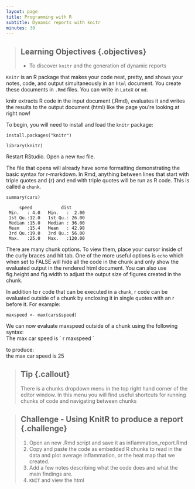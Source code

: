 ```yaml
---
layout: page
title: Programming with R
subtitle: Dynamic reports with knitr
minutes: 30
---
```




> ## Learning Objectives {.objectives}
>
> * To discover `knitr` and the generation of dynamic reports

`Knitr` is an R package that makes your code neat, pretty, and shows your notes, code, and output simultaneously in an `html` document. You create these documents in `.Rmd` files. You can write in `LateX` or `md`. 

knitr extracts R code in the input document (.Rmd), evaluates it and writes the results to the output document (html) like the page you're looking at right now! 

To begin, you will need to install and load the `knitr` package:


~~~{.r}
install.packages("knitr")
~~~

~~~{.r}
library(knitr)
~~~

Restart RStudio. 
Open a new `Rmd` file. 

The file that opens will already have some formatting demonstrating the basic syntax for r-markdown. 
In Rmd, anything between lines that start with triple quotes and {r} and end with triple quotes will be run as R code. This is called a `chunk`.



~~~{.r}
summary(cars)
~~~



~~~{.output}
     speed           dist       
 Min.   : 4.0   Min.   :  2.00  
 1st Qu.:12.0   1st Qu.: 26.00  
 Median :15.0   Median : 36.00  
 Mean   :15.4   Mean   : 42.98  
 3rd Qu.:19.0   3rd Qu.: 56.00  
 Max.   :25.0   Max.   :120.00  

~~~

There are many chunk options. To view them, place your cursor inside of the curly braces and hit tab. One of the more useful options is `echo` which when set to FALSE will hide all the code in the chunk and only show the evaluated output in the rendered html document. You can also use fig.height and fig.width to adjust the output size of figures created in the chunk. 


In addition to r code that can be executed in a `chunk`, r code can be evaluated outside of a chunk by enclosing it in single quotes with an r before it. For example:


~~~{.r}
maxspeed <- max(cars$speed)
~~~

We can now evaluate maxspeed outside of a chunk using the following syntax:    
The max car speed is \` r maxspeed \`       

to produce:    
the max car speed is 25

> ## Tip {.callout}
> There is a chunks dropdown menu in the top right hand corner of the editor window. 
> In this menu you will find useful shortcuts for running chunks of code and navigating between chunks



> ## Challenge - Using KnitR to produce a report {.challenge}
>
> 1. Open an new .Rmd script and save it as inflammation_report.Rmd
> 2. Copy and paste the code as embedded R chunks to read in the data and plot average inflammation, or the heat map that we created.
> 3. Add a few notes describing what the code does and what the main findings are.
> 4. `KNIT` and view the html


